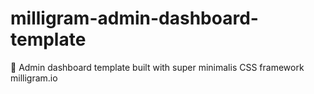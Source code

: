 # milligram-admin-dashboard-template
:purple_heart: Admin dashboard template built with super minimalis CSS framework milligram.io
